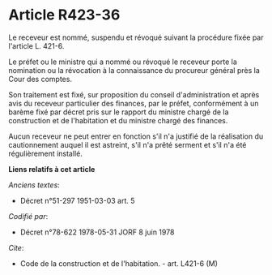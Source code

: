 # Article R423-36

Le receveur est nommé, suspendu et révoqué suivant la procédure fixée par l'article L. 421-6.

Le préfet ou le ministre qui a nommé ou révoqué le receveur porte la nomination ou la révocation à la connaissance du
procureur général près la Cour des comptes.

Son traitement est fixé, sur proposition du conseil d'administration et après avis du receveur particulier des finances, par
le préfet, conformément à un barème fixé par décret pris sur le rapport du ministre chargé de la construction et de
l'habitation et du ministre chargé des finances.

Aucun receveur ne peut entrer en fonction s'il n'a justifié de la réalisation du cautionnement auquel il est astreint, s'il
n'a prêté serment et s'il n'a été régulièrement installé.

**Liens relatifs à cet article**

_Anciens textes_:

  - Décret n°51-297 1951-03-03 art. 5

_Codifié par_:

  - Décret n°78-622 1978-05-31 JORF 8 juin 1978

_Cite_:

  - Code de la construction et de l'habitation. - art. L421-6 (M)
